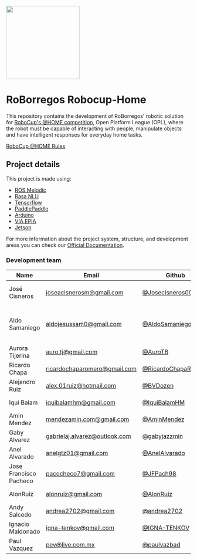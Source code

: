 <img src="roborregos-logo.png" width="200" ><img> 

# RoBorregos Robocup-Home
This repository contains the development of RoBorregos' robotic solution for [RoboCup's @HOME competition](https://athome.robocup.org/), Open Platform League (OPL), where the robot must be capable of interacting with people, manipulate objects and have intelligent responses for everyday home tasks.

[RoboCup @HOME Rules](https://robocupathome.github.io/RuleBook/rulebook/master.pdf)

## Project details

This project is made using:
- [ROS Melodic](https://www.ros.org/)
- [Rasa NLU](https://rasa.com/)
- [Tensorflow](https://www.tensorflow.org/learn)
- [PaddlePaddle](https://github.com/paddlepaddle/paddle)
- [Arduino](https://www.arduino.cc/)
- [VIA EPIA](https://www.viatech.com/en/support/eol/epia-eol/)
- [Jetson](https://developer.nvidia.com/EMBEDDED/jetson-nano-developer-kit)

For more information about the project system, structure, and development areas you can check our [Official Documentation](https://github.com/RoBorregos/Robocup-Home/wiki).

### Development team

| Name                    | Email                                                               | Github                                                       | Role      |
| ----------------------- | ------------------------------------------------------------------- | ------------------------------------------------------------ | --------- |
| José Cisneros | [joseacisnerosm@gmail.com](mailto:joseacisnerosm@gmail.com) | [@Josecisneros001](https://github.com/Josecisneros001) | PM Software, Speech & Base Control|
| Aldo Samaniego | [aldojesussam0@gmail.com](mailto:aldojesussam0@gmail.com) | [@AldoSamaniego](https://github.com/AldoSamaniego) | PM Mechatronics & Power Supply Electronics|
| Aurora Tijerina | [auro.tj@gmail.com](mailto:auro.tj@gmail.com) | [@AuroTB](https://github.com/aurotb) | Navigation & Integration |
| Ricardo Chapa | [ricardochaparomero@gmail.com](mailto:ricardochaparomero@gmail.com) | [@RicardoChapaRomero](https://github.com/RicardoChapaRomero) | Object Detection |
| Alejandro Ruiz | [alex.01ruiz@hotmail.com](mailto:alex.01ruiz@hotmail.com) | [@BVDozen](https://github.com/BVDozen) | Mechanical Design |
| Iqui Balam  | [iquibalamhm@gmail.com](mailto:iquibalamhm@gmail.com) | [@IquiBalamHM ](https://github.com/IquiBalamHM ) | Object Detection |
| Amin Mendez | [mendezamin.com@gmail.com](mailto:mendezamin.com@gmail.com) | [@AminMendez](https://github.com/AminMendez) | Mechanical Design | 
| Gaby Alvarez | [gabrielaj.alvarez@outlook.com](mailto:gabrielaj.alvarez@outlook.com) | [@gabyjazzmin ](https://github.com/gabyjazzmin ) |  NLP Conversation |
| Anel Alvarado | [anelgtz01@gmail.com](mailto:anelgtz01@gmail.com) | [@AnelAlvarado ](https://github.com/AnelAlvarado ) | Elevator Electronics |
| Jose Francisco Pacheco | [pacocheco7@gmail.com](mailto:pacocheco7@gmail.com) | [@JFPach98 ](https://github.com/JFPach98 ) | Human Detection |
| AlonRuiz | [alonruiz@gmail.com](mailto:alonruiz@gmail.com) | [@AlonRuiz](https://github.com/AlonRuiz) | Arm Mechanics |
| Andy Salcedo | [andrea2702@gmail.com](mailto:andrea2702@gmail.com) | [@andrea2702](https://github.com/andrea2702) | Arm Electronics |
| Ignacio Maldonado | [igna-tenkov@gmail.com](mailto:igna-tenkov@gmail.com) | [@IGNA-TENKOV](https://github.com/IGNA-TENKOV) | Mechanical Design |
| Paul Vazquez | [pev@live.com.mx](mailto:pev@live.com.mx) | [@paulvazbad](https://github.com/paulvazbad) | Mentor |
